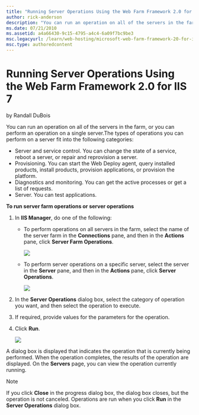 ```yaml
---
title: "Running Server Operations Using the Web Farm Framework 2.0 for IIS 7"
author: rick-anderson
description: "You can run an operation on all of the servers in the farm, or you can perform an operation on a single server.The types of operations you can perform on a s..."
ms.date: 07/21/2010
ms.assetid: a4a66430-9c15-4795-a4c4-6a09f7bc9be3
msc.legacyurl: /learn/web-hosting/microsoft-web-farm-framework-20-for-iis-7/running-server-operations-using-the-web-farm-framework-20-for-iis
msc.type: authoredcontent
---
```

Running Server Operations Using the Web Farm Framework 2.0 for IIS 7
====================
by Randall DuBois

You can run an operation on all of the servers in the farm, or you can perform an operation on a single server.The types of operations you can perform on a server fit into the following categories:

- Server and service control. You can change the state of a service, reboot a server, or repair and reprovision a server.
- Provisioning. You can start the Web Deploy agent, query installed products, install products, provision applications, or provision the platform.
- Diagnostics and monitoring. You can get the active processes or get a list of requests.
- Server. You can test applications.

**To run server farm operations or server operations**

1. In **IIS Manager**, do one of the following:

    - To perform operations on all servers in the farm, select the name of the server farm in the **Connections** pane, and then in the **Actions** pane, click **Server Farm Operations**.   
  
        [![](running-server-operations-using-the-web-farm-framework-20-for-iis/_static/image3.png)](running-server-operations-using-the-web-farm-framework-20-for-iis/_static/image1.png)
    - To perform server operations on a specific server, select the server in the **Server** pane, and then in the **Actions** pane, click **Server Operations**.   
  
        [![](running-server-operations-using-the-web-farm-framework-20-for-iis/_static/image7.png)](running-server-operations-using-the-web-farm-framework-20-for-iis/_static/image5.png)
2. In the **Server Operations** dialog box, select the category of operation you want, and then select the operation to execute.
3. If required, provide values for the parameters for the operation.
4. Click **Run**.  
  
    [![](running-server-operations-using-the-web-farm-framework-20-for-iis/_static/image11.png)](running-server-operations-using-the-web-farm-framework-20-for-iis/_static/image9.png)

A dialog box is displayed that indicates the operation that is currently being performed. When the operation completes, the results of the operation are displayed. On the **Servers** page, you can view the operation currently running.

> [!NOTE]
> If you click **Close** in the progress dialog box, the dialog box closes, but the operation is not canceled. Operations are run when you click **Run** in the **Server Operations** dialog box.